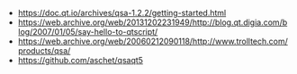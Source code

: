 * https://doc.qt.io/archives/qsa-1.2.2/getting-started.html
* https://web.archive.org/web/20131202231949/http://blog.qt.digia.com/blog/2007/01/05/say-hello-to-qtscript/
* https://web.archive.org/web/20060212090118/http://www.trolltech.com/products/qsa/
* https://github.com/aschet/qsaqt5
